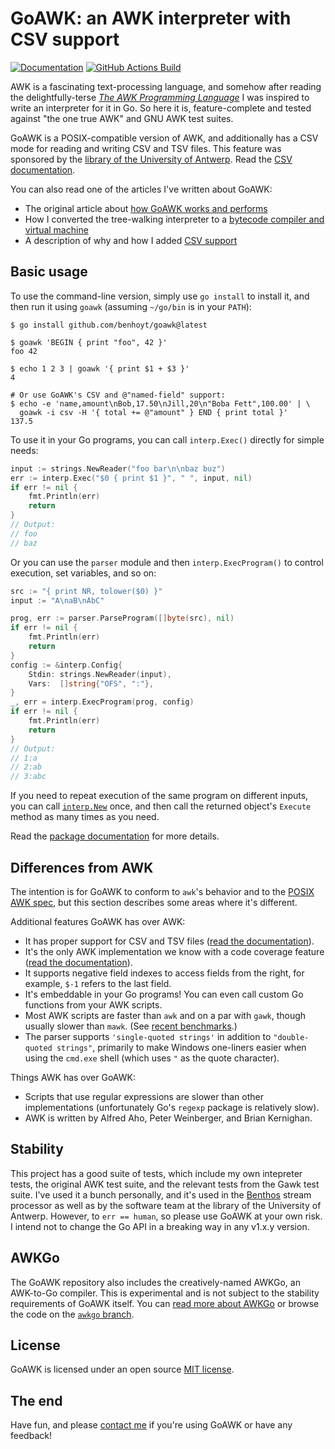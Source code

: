 

# GoAWK: an AWK interpreter with CSV support

[![Documentation](https://pkg.go.dev/badge/github.com/benhoyt/goawk)](https://pkg.go.dev/github.com/benhoyt/goawk)
[![GitHub Actions Build](https://github.com/benhoyt/goawk/actions/workflows/tests.yml/badge.svg)](https://github.com/benhoyt/goawk/actions/workflows/tests.yml)

AWK is a fascinating text-processing language, and somehow after reading the delightfully-terse [*The AWK Programming Language*](https://ia802309.us.archive.org/25/items/pdfy-MgN0H1joIoDVoIC7/The_AWK_Programming_Language.pdf) I was inspired to write an interpreter for it in Go. So here it is, feature-complete and tested against "the one true AWK" and GNU AWK test suites.

GoAWK is a POSIX-compatible version of AWK, and additionally has a CSV mode for reading and writing CSV and TSV files. This feature was sponsored by the [library of the University of Antwerp](https://www.uantwerpen.be/en/library/). Read the [CSV documentation](https://github.com/benhoyt/goawk/blob/master/docs/csv.md).

You can also read one of the articles I've written about GoAWK:

* The original article about [how GoAWK works and performs](https://benhoyt.com/writings/goawk/)
* How I converted the tree-walking interpreter to a [bytecode compiler and virtual machine](https://benhoyt.com/writings/goawk-compiler-vm/)
* A description of why and how I added [CSV support](https://benhoyt.com/writings/goawk-csv/)


## Basic usage

To use the command-line version, simply use `go install` to install it, and then run it using `goawk` (assuming `~/go/bin` is in your `PATH`):

```shell
$ go install github.com/benhoyt/goawk@latest

$ goawk 'BEGIN { print "foo", 42 }'
foo 42

$ echo 1 2 3 | goawk '{ print $1 + $3 }'
4

# Or use GoAWK's CSV and @"named-field" support:
$ echo -e 'name,amount\nBob,17.50\nJill,20\n"Boba Fett",100.00' | \
  goawk -i csv -H '{ total += @"amount" } END { print total }'
137.5
```

To use it in your Go programs, you can call `interp.Exec()` directly for simple needs:

```go
input := strings.NewReader("foo bar\n\nbaz buz")
err := interp.Exec("$0 { print $1 }", " ", input, nil)
if err != nil {
    fmt.Println(err)
    return
}
// Output:
// foo
// baz
```

Or you can use the `parser` module and then `interp.ExecProgram()` to control execution, set variables, and so on:

```go
src := "{ print NR, tolower($0) }"
input := "A\naB\nAbC"

prog, err := parser.ParseProgram([]byte(src), nil)
if err != nil {
    fmt.Println(err)
    return
}
config := &interp.Config{
    Stdin: strings.NewReader(input),
    Vars:  []string{"OFS", ":"},
}
_, err = interp.ExecProgram(prog, config)
if err != nil {
    fmt.Println(err)
    return
}
// Output:
// 1:a
// 2:ab
// 3:abc
```

If you need to repeat execution of the same program on different inputs, you can call [`interp.New`](https://pkg.go.dev/github.com/benhoyt/goawk/interp#New) once, and then call the returned object's `Execute` method as many times as you need.

Read the [package documentation](https://pkg.go.dev/github.com/benhoyt/goawk) for more details.


## Differences from AWK

The intention is for GoAWK to conform to `awk`'s behavior and to the [POSIX AWK spec](http://pubs.opengroup.org/onlinepubs/9699919799/utilities/awk.html), but this section describes some areas where it's different.

Additional features GoAWK has over AWK:

* It has proper support for CSV and TSV files ([read the documentation](https://github.com/benhoyt/goawk/blob/master/docs/csv.md)).
* It's the only AWK implementation we know with a code coverage feature ([read the documentation](https://github.com/benhoyt/goawk/blob/master/docs/cover.md)).
* It supports negative field indexes to access fields from the right, for example, `$-1` refers to the last field.
* It's embeddable in your Go programs! You can even call custom Go functions from your AWK scripts.
* Most AWK scripts are faster than `awk` and on a par with `gawk`, though usually slower than `mawk`. (See [recent benchmarks](https://benhoyt.com/writings/goawk-compiler-vm/#virtual-machine-results).)
* The parser supports `'single-quoted strings'` in addition to `"double-quoted strings"`, primarily to make Windows one-liners easier when using the `cmd.exe` shell (which uses `"` as the quote character).

Things AWK has over GoAWK:

* Scripts that use regular expressions are slower than other implementations (unfortunately Go's `regexp` package is relatively slow).
* AWK is written by Alfred Aho, Peter Weinberger, and Brian Kernighan.


## Stability

This project has a good suite of tests, which include my own intepreter tests, the original AWK test suite, and the relevant tests from the Gawk test suite. I've used it a bunch personally, and it's used in the [Benthos](https://github.com/benthosdev/benthos) stream processor as well as by the software team at the library of the University of Antwerp. However, to `err == human`, so please use GoAWK at your own risk. I intend not to change the Go API in a breaking way in any v1.x.y version.


## AWKGo

The GoAWK repository also includes the creatively-named AWKGo, an AWK-to-Go compiler. This is experimental and is not subject to the stability requirements of GoAWK itself. You can [read more about AWKGo](https://benhoyt.com/writings/awkgo/) or browse the code on the [`awkgo` branch](https://github.com/benhoyt/goawk/tree/awkgo/awkgo).


## License

GoAWK is licensed under an open source [MIT license](https://github.com/benhoyt/goawk/blob/master/LICENSE.txt).


## The end

Have fun, and please [contact me](https://benhoyt.com/) if you're using GoAWK or have any feedback!
